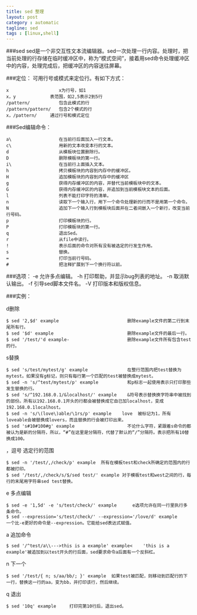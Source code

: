 ```yaml
---
title: sed 整理
layout: post
category : automatic
tagline: sed
tags : [linux,shell]
---
```


###sed
sed是一个非交互性文本流编辑器。sed一次处理一行内容。处理时，把当前处理的行存储在临时缓冲区中，称为“模式空间”，接着用sed命令处理缓冲区中的内容，处理完成后，把缓冲区的内容送往屏幕。


###定位：
可用行号或模式来定位行。有如下方式：

	x		            x为行号，如1
	x，y	            表范围，如2,5表示2到5行
	/pattern/	        包含此模式的行
	/pattern/pattern/	包含2个模式的行
	x，/pattern/	    通过行号和模式定位

###Sed编辑命令：

	a\	                在当前行后面加入一行文本。
	c\	                用新的文本改变本行的文本。
	d	                从模板块位置删除行。
	D	                删除模板块的第一行。
	i\	                在当前行上面插入文本。
	h	                拷贝模板块的内容到内存中的缓冲区。
	H	                追加模板块的内容到内存中的缓冲区
	g	                获得内存缓冲区的内容，并替代当前模板块中的文本。
	G	                获得内存缓冲区的内容，并追加到当前模板块文本的后面。
	l	                列表不能打印字符的清单。
	n	                读取下一个输入行，用下一个命令处理新的行而不是用第一个命令。
	N	                追加下一个输入行到模板块后面并在二者间嵌入一个新行，改变当前行号码。
	p	                打印模板块的行。
	P	                打印模板块的第一行。
	q	                退出Sed。
	r	                从file中读行。
	!	                表示后面的命令对所有没有被选定的行发生作用。
	s	                替换。
	=	                打印当前行号码。
	#	                把注释扩展到下一个换行符以前。

###选项：
    -e                  允许多点编辑。
    -h                  打印帮助，并显示bug列表的地址。
    -n                  取消默认输出。
    -f                  引导sed脚本文件名。
    -V                  打印版本和版权信息。


###实例：

d删除

    $ sed '2,$d' example	                      删除example文件的第二行到末尾所有行。
    $ sed '$d' example	                          删除example文件的最后一行。
    $ sed '/test/'d example-	                  删除example文件所有包含test的行。

s替换

	$ sed 's/test/mytest/g' example	              在整行范围内把test替换为mytest。如果没有g标记，则只有每行第一个匹配的test被替换成mytest。
	$ sed -n 's/^test/mytest/p' example	          和p标志一起使用表示只打印那些发生替换的行。
	$ sed 's/^192.168.0.1/&localhost/' example	  &符号表示替换换字符串中被找到的部份。所有以192.168.0.1开头的行都会被替换成它自已加localhost，变成192.168.0.1localhost。
	$ sed -n 's/\(love\)able/\1rs/p' example	love  被标记为1，所有loveable会被替换成lovers，而且替换的行会被打印出来。
	$ sed 's#10#100#g' example	                  不论什么字符，紧跟着s命令的都被认为是新的分隔符，所以，“#”在这里是分隔符，代替了默认的“/”分隔符。表示把所有10替换成100。

，逗号 选定行的范围

	$ sed -n '/test/,/check/p' example	所有在模板test和check所确定的范围内的行都被打印。
	$ sed '/test/,/check/s/$/sed test/' example	对于模板test和west之间的行，每行的末尾用字符串sed test替换。

e 多点编辑

	$ sed -e '1,5d' -e 's/test/check/' example		e选项允许在同一行里执行多条命令。
	$ sed --expression='s/test/check/' --expression='/love/d' example		一个比-e更好的命令是--expression。它能给sed表达式赋值。

a 追加命令

	$ sed '/^test/a\\--->this is a example' example<	'this is a example'被追加到以test开头的行后面，sed要求命令a后面有一个反斜杠。

n 下一个

	$ sed '/test/{ n; s/aa/bb/; }' example	如果test被匹配，则移动到匹配行的下一行，替换这一行的aa，变为bb，并打印该行，然后继续。

q 退出

	$ sed '10q' example		打印完第10行后，退出sed。

